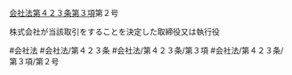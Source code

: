 [会社法第４２３条第３項](会社法＿＿＿＿第４２３条第３項)第２号

株式会社が当該取引をすることを決定した取締役又は執行役


#会社法
#会社法/第４２３条
#会社法/第４２３条/第３項
#会社法/第４２３条/第３項/第２号
